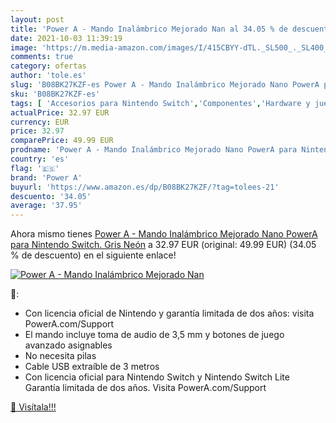 ```yaml
---
layout: post
title: 'Power A - Mando Inalámbrico Mejorado Nan al 34.05 % de descuento'
date: 2021-10-03 11:39:19
image: 'https://m.media-amazon.com/images/I/415CBYY-dTL._SL500_._SL400_.jpg'
comments: true
category: ofertas
author: 'tole.es'
slug: 'B08BK27KZF-es Power A - Mando Inalámbrico Mejorado Nano PowerA para...'
sku: 'B08BK27KZF-es'
tags: [ 'Accesorios para Nintendo Switch','Componentes','Hardware y juegos para Nintendo Switch','Informática','Mandos para Nintendo Switch','Videojuegos','nintendo','power a', ]
actualPrice: 32.97 EUR
currency: EUR
price: 32.97
comparePrice: 49.99 EUR
prodname: 'Power A - Mando Inalámbrico Mejorado Nano PowerA para Nintendo Switch. Gris Neón'
country: 'es'
flag: '🇪🇸'
brand: 'Power A'
buyurl: 'https://www.amazon.es/dp/B08BK27KZF/?tag=tolees-21'
descuento: '34.05'
average: '37.95'
---
```


Ahora mismo tienes [Power A - Mando Inalámbrico Mejorado Nano PowerA para Nintendo Switch. Gris Neón](https://www.amazon.es/dp/B08BK27KZF/?tag=tolees-21) a 32.97 EUR (original: 49.99 EUR) (34.05 %  de descuento) en el siguiente enlace!

[![Power A - Mando Inalámbrico Mejorado Nan](https://m.media-amazon.com/images/I/415CBYY-dTL._SL500_._SL400_.jpg)](https://www.amazon.es/dp/B08BK27KZF/?tag=tolees-21)

🔎:

- Con licencia oficial de Nintendo y garantía limitada de dos años: visita PowerA.com/Support
- El mando incluye toma de audio de 3,5 mm y botones de juego avanzado asignables
- No necesita pilas
- Cable USB extraíble de 3 metros
- Con licencia oficial para Nintendo Switch y Nintendo Switch Lite Garantía limitada de dos años. Visita PowerA.com/Support

[🛒 Visítala!!!](https://www.amazon.es/dp/B08BK27KZF/?tag=tolees-21)
